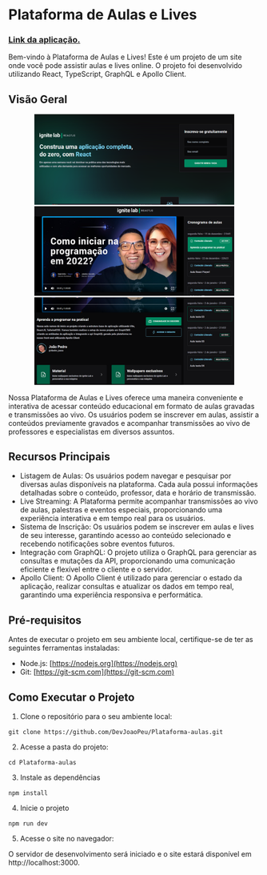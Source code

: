 # Plataforma de Aulas e Lives

<h3><a href="https://plataforma-aulas-lives.netlify.app">Link da aplicação.</a></h3>

Bem-vindo à Plataforma de Aulas e Lives! Este é um projeto de um site onde você pode assistir aulas e lives online. O projeto foi desenvolvido utilizando React, TypeScript, GraphQL e Apollo Client.

## Visão Geral

<p align="center">
  <img src="https://raw.githubusercontent.com/DevJoaoPeu/Plataforma-aulas/master/public/Captura%20de%20Tela%20(48).png" width="400" height="auto" alt="Descrição da imagem 1">
  <img src="https://raw.githubusercontent.com/DevJoaoPeu/Plataforma-aulas/master/public/Captura%20de%20Tela%20(46).png" width="400" height="auto" alt="Descrição da imagem 2">
  <img src="https://raw.githubusercontent.com/DevJoaoPeu/Plataforma-aulas/master/public/Captura%20de%20Tela%20(47).png" width="400" height="auto" alt="Descrição da imagem 2">
</p>

Nossa Plataforma de Aulas e Lives oferece uma maneira conveniente e interativa de acessar conteúdo educacional em formato de aulas gravadas e transmissões ao vivo. Os usuários podem se inscrever em aulas, assistir a conteúdos previamente gravados e acompanhar transmissões ao vivo de professores e especialistas em diversos assuntos.

## Recursos Principais

- Listagem de Aulas: Os usuários podem navegar e pesquisar por diversas aulas disponíveis na plataforma. Cada aula possui informações detalhadas sobre o conteúdo, professor, data e horário de transmissão.
- Live Streaming: A Plataforma permite acompanhar transmissões ao vivo de aulas, palestras e eventos especiais, proporcionando uma experiência interativa e em tempo real para os usuários.
- Sistema de Inscrição: Os usuários podem se inscrever em aulas e lives de seu interesse, garantindo acesso ao conteúdo selecionado e recebendo notificações sobre eventos futuros.
- Integração com GraphQL: O projeto utiliza o GraphQL para gerenciar as consultas e mutações da API, proporcionando uma comunicação eficiente e flexível entre o cliente e o servidor.
- Apollo Client: O Apollo Client é utilizado para gerenciar o estado da aplicação, realizar consultas e atualizar os dados em tempo real, garantindo uma experiência responsiva e performática.

## Pré-requisitos

Antes de executar o projeto em seu ambiente local, certifique-se de ter as seguintes ferramentas instaladas:

- Node.js: [https://nodejs.org](https://nodejs.org)
- Git: [https://git-scm.com](https://git-scm.com)

## Como Executar o Projeto

1. Clone o repositório para o seu ambiente local:

```
git clone https://github.com/DevJoaoPeu/Plataforma-aulas.git
```

2. Acesse a pasta do projeto:

```
cd Plataforma-aulas
```

3. Instale as dependências

```
npm install
```

4. Inicie o projeto

```
npm run dev
```

5. Acesse o site no navegador:

O servidor de desenvolvimento será iniciado e o site estará disponível em http://localhost:3000.


